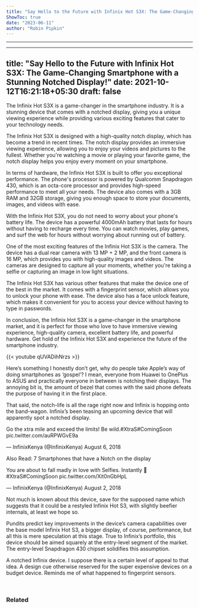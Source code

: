 ```yaml
---
title: "Say Hello to the Future with Infinix Hot S3X: The Game-Changing Smartphone with a Stunning Notched Display!"
ShowToc: true 
date: "2023-06-11"
author: "Robin Pipkin"
---
```

*****
---
title: "Say Hello to the Future with Infinix Hot S3X: The Game-Changing Smartphone with a Stunning Notched Display!"
date: 2021-10-12T16:21:18+05:30
draft: false
---

The Infinix Hot S3X is a game-changer in the smartphone industry. It is a stunning device that comes with a notched display, giving you a unique viewing experience while providing various exciting features that cater to your technology needs.

The Infinix Hot S3X is designed with a high-quality notch display, which has become a trend in recent times. The notch display provides an immersive viewing experience, allowing you to enjoy your videos and pictures to the fullest. Whether you're watching a movie or playing your favorite game, the notch display helps you enjoy every moment on your smartphone.

In terms of hardware, the Infinix Hot S3X is built to offer you exceptional performance. The phone's processor is powered by Qualcomm Snapdragon 430, which is an octa-core processor and provides high-speed performance to meet all your needs. The device also comes with a 3GB RAM and 32GB storage, giving you enough space to store your documents, images, and videos with ease.

With the Infinix Hot S3X, you do not need to worry about your phone's battery life. The device has a powerful 4000mAh battery that lasts for hours without having to recharge every time. You can watch movies, play games, and surf the web for hours without worrying about running out of battery.

One of the most exciting features of the Infinix Hot S3X is the camera. The device has a dual rear camera with 13 MP + 2 MP, and the front camera is 16 MP, which provides you with high-quality images and videos. The cameras are designed to capture all your moments, whether you're taking a selfie or capturing an image in low light situations.

The Infinix Hot S3X has various other features that make the device one of the best in the market. It comes with a fingerprint sensor, which allows you to unlock your phone with ease. The device also has a face unlock feature, which makes it convenient for you to access your device without having to type in passwords.

In conclusion, the Infinix Hot S3X is a game-changer in the smartphone market, and it is perfect for those who love to have immersive viewing experience, high-quality camera, excellent battery life, and powerful hardware. Get hold of the Infinix Hot S3X and experience the future of the smartphone industry.

{{< youtube qUVADihNrzs >}} 



Here’s something I honestly don’t get, why do people take Apple’s way of doing smartphones as ‘gospel’? I mean, everyone from Huawei to OnePlus to ASUS and practically everyone in between is notching their displays. The annoying bit is, the amount of bezel that comes with the said phone defeats the purpose of having it in the first place.
 
That said, the notch-life is all the rage right now and Infinix is hopping onto the band-wagon. Infinix’s been teasing an upcoming device that will apparently spot a notched display.
 

 
Go the xtra mile and exceed the limits! Be wild.#XtraS#ComingSoon pic.twitter.com/auRPWGvE9a
 
— InfinixKenya (@InfinixKenya) August 6, 2018
 

Also Read: 7 Smartphones that have a Notch on the display
 
You are about to fall madly in love with Selfies. Instantly 🥰#XtraS#ComingSoon pic.twitter.com/Xit0nGbHpL
 
— InfinixKenya (@InfinixKenya) August 2, 2018
 
Not much is known about this device, save for the supposed name which suggests that it could be a restyled Infinix Hot S3, with slightly beefier internals, at least we hope so.
 
Pundits predict key improvements in the device’s camera capabilities over the base model Infinix Hot S3, a bigger display, of course, performance, but all this is mere speculation at this stage. True to Infinix’s portfolio, this device should be aimed squarely at the entry-level segment of the market. The entry-level Snapdragon 430 chipset solidifies this assumption.
 
A notched Infinix device. I suppose there is a certain level of appeal to that idea. A design cue otherwise reserved for the super expensive devices on a budget device. Reminds me of what happened to fingerprint sensors.
 
 
 
### Related



